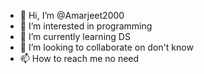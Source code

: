 - 👋 Hi, I’m @Amarjeet2000
- 👀 I’m interested in programming
- 🌱 I’m currently learning DS
- 💞️ I’m looking to collaborate on don't know
- 📫 How to reach me no need

<!---
Amarjeet2000/Amarjeet2000 is a ✨ special ✨ repository because its `README.md` (this file) appears on your GitHub profile.
You can click the Preview link to take a look at your changes.
--->

